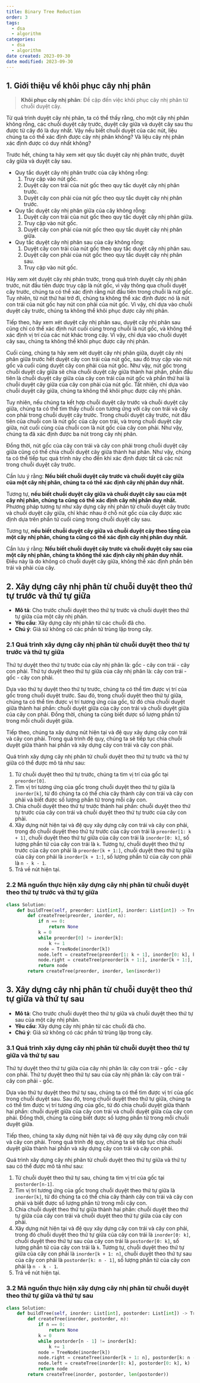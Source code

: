 ```yaml
---
title: Binary Tree Reduction
order: 3
tags:
  - dsa
  - algorithm
categories:
  - dsa
  - algorithm
date created: 2023-09-30
date modified: 2023-09-30
---
```


## 1. Giới thiệu về khôi phục cây nhị phân

> **Khôi phục cây nhị phân**: Đề cập đến việc khôi phục cây nhị phân từ chuỗi duyệt cây.

Từ quá trình duyệt cây nhị phân, ta có thể thấy rằng, cho một cây nhị phân không rỗng, các chuỗi duyệt cây trước, duyệt cây giữa và duyệt cây sau thu được từ cây đó là duy nhất. Vậy nếu biết chuỗi duyệt của các nút, liệu chúng ta có thể xác định được cây nhị phân không? Và liệu cây nhị phân xác định được có duy nhất không?

Trước hết, chúng ta hãy xem xét quy tắc duyệt cây nhị phân trước, duyệt cây giữa và duyệt cây sau.

- Quy tắc duyệt cây nhị phân trước của cây không rỗng:
  1. Truy cập vào nút gốc.
  2. Duyệt cây con trái của nút gốc theo quy tắc duyệt cây nhị phân trước.
  3. Duyệt cây con phải của nút gốc theo quy tắc duyệt cây nhị phân trước.
- Quy tắc duyệt cây nhị phân giữa của cây không rỗng:
  1. Duyệt cây con trái của nút gốc theo quy tắc duyệt cây nhị phân giữa.
  2. Truy cập vào nút gốc.
  3. Duyệt cây con phải của nút gốc theo quy tắc duyệt cây nhị phân giữa.
- Quy tắc duyệt cây nhị phân sau của cây không rỗng:
  1. Duyệt cây con trái của nút gốc theo quy tắc duyệt cây nhị phân sau.
  2. Duyệt cây con phải của nút gốc theo quy tắc duyệt cây nhị phân sau.
  3. Truy cập vào nút gốc.

Hãy xem xét duyệt cây nhị phân trước, trong quá trình duyệt cây nhị phân trước, nút đầu tiên được truy cập là nút gốc, vì vậy thông qua chuỗi duyệt cây trước, chúng ta có thể xác định rằng nút đầu tiên trong chuỗi là nút gốc. Tuy nhiên, từ nút thứ hai trở đi, chúng ta không thể xác định được nó là nút con trái của nút gốc hay nút con phải của nút gốc. Vì vậy, chỉ dựa vào chuỗi duyệt cây trước, chúng ta không thể khôi phục được cây nhị phân.

Tiếp theo, hãy xem xét duyệt cây nhị phân sau, duyệt cây nhị phân sau cũng chỉ có thể xác định nút cuối cùng trong chuỗi là nút gốc, và không thể xác định vị trí của các nút khác trong cây. Vì vậy, chỉ dựa vào chuỗi duyệt cây sau, chúng ta không thể khôi phục được cây nhị phân.

Cuối cùng, chúng ta hãy xem xét duyệt cây nhị phân giữa, duyệt cây nhị phân giữa trước hết duyệt cây con trái của nút gốc, sau đó truy cập vào nút gốc và cuối cùng duyệt cây con phải của nút gốc. Như vậy, nút gốc trong chuỗi duyệt cây giữa sẽ chia chuỗi duyệt cây giữa thành hai phần, phần đầu tiên là chuỗi duyệt cây giữa của cây con trái của nút gốc và phần thứ hai là chuỗi duyệt cây giữa của cây con phải của nút gốc. Tất nhiên, chỉ dựa vào chuỗi duyệt cây giữa, chúng ta không thể khôi phục được cây nhị phân.

Tuy nhiên, nếu chúng ta kết hợp chuỗi duyệt cây trước và chuỗi duyệt cây giữa, chúng ta có thể tìm thấy chuỗi con tương ứng với cây con trái và cây con phải trong chuỗi duyệt cây trước. Trong chuỗi duyệt cây trước, nút đầu tiên của chuỗi con là nút gốc của cây con trái, và trong chuỗi duyệt cây giữa, nút cuối cùng của chuỗi con là nút gốc của cây con phải. Như vậy, chúng ta đã xác định được ba nút trong cây nhị phân.

Đồng thời, nút gốc của cây con trái và cây con phải trong chuỗi duyệt cây giữa cũng có thể chia chuỗi duyệt cây giữa thành hai phần. Như vậy, chúng ta có thể tiếp tục quá trình này cho đến khi xác định được tất cả các nút trong chuỗi duyệt cây trước.

Cần lưu ý rằng: **Nếu biết chuỗi duyệt cây trước và chuỗi duyệt cây giữa của một cây nhị phân, chúng ta có thể xác định cây nhị phân duy nhất.**

Tương tự, **nếu biết chuỗi duyệt cây giữa và chuỗi duyệt cây sau của một cây nhị phân, chúng ta cũng có thể xác định cây nhị phân duy nhất.** Phương pháp tương tự như xây dựng cây nhị phân từ chuỗi duyệt cây trước và chuỗi duyệt cây giữa, chỉ khác nhau ở chỗ nút gốc của cây được xác định dựa trên phần tử cuối cùng trong chuỗi duyệt cây sau.

Tương tự, **nếu biết chuỗi duyệt cây giữa và chuỗi duyệt cây theo tầng của một cây nhị phân, chúng ta cũng có thể xác định cây nhị phân duy nhất.**

Cần lưu ý rằng: **Nếu biết chuỗi duyệt cây trước và chuỗi duyệt cây sau của một cây nhị phân, chúng ta không thể xác định cây nhị phân duy nhất.** Điều này là do không có chuỗi duyệt cây giữa, không thể xác định phần bên trái và phải của cây.

## 2. Xây dựng cây nhị phân từ chuỗi duyệt theo thứ tự trước và thứ tự giữa

- **Mô tả**: Cho trước chuỗi duyệt theo thứ tự trước và chuỗi duyệt theo thứ tự giữa của một cây nhị phân.
- **Yêu cầu**: Xây dựng cây nhị phân từ các chuỗi đã cho.
- **Chú ý**: Giả sử không có các phần tử trùng lặp trong cây.

### 2.1 Quá trình xây dựng cây nhị phân từ chuỗi duyệt theo thứ tự trước và thứ tự giữa

Thứ tự duyệt theo thứ tự trước của cây nhị phân là: gốc - cây con trái - cây con phải. Thứ tự duyệt theo thứ tự giữa của cây nhị phân là: cây con trái - gốc - cây con phải.

Dựa vào thứ tự duyệt theo thứ tự trước, chúng ta có thể tìm được vị trí của gốc trong chuỗi duyệt trước. Sau đó, trong chuỗi duyệt theo thứ tự giữa, chúng ta có thể tìm được vị trí tương ứng của gốc, từ đó chia chuỗi duyệt giữa thành hai phần: chuỗi duyệt giữa của cây con trái và chuỗi duyệt giữa của cây con phải. Đồng thời, chúng ta cũng biết được số lượng phần tử trong mỗi chuỗi duyệt giữa.

Tiếp theo, chúng ta xây dựng nút hiện tại và đệ quy xây dựng cây con trái và cây con phải. Trong quá trình đệ quy, chúng ta sẽ tiếp tục chia chuỗi duyệt giữa thành hai phần và xây dựng cây con trái và cây con phải.

Quá trình xây dựng cây nhị phân từ chuỗi duyệt theo thứ tự trước và thứ tự giữa có thể được mô tả như sau:

1. Từ chuỗi duyệt theo thứ tự trước, chúng ta tìm vị trí của gốc tại `preorder[0]`.
2. Tìm vị trí tương ứng của gốc trong chuỗi duyệt theo thứ tự giữa là `inorder[k]`, từ đó chúng ta có thể chia cây thành cây con trái và cây con phải và biết được số lượng phần tử trong mỗi cây con.
3. Chia chuỗi duyệt theo thứ tự trước thành hai phần: chuỗi duyệt theo thứ tự trước của cây con trái và chuỗi duyệt theo thứ tự trước của cây con phải.
4. Xây dựng nút hiện tại và đệ quy xây dựng cây con trái và cây con phải, trong đó chuỗi duyệt theo thứ tự trước của cây con trái là `preorder[1: k + 1]`, chuỗi duyệt theo thứ tự giữa của cây con trái là `inorder[0: k]`, số lượng phần tử của cây con trái là `k`. Tương tự, chuỗi duyệt theo thứ tự trước của cây con phải là `preorder[k + 1:]`, chuỗi duyệt theo thứ tự giữa của cây con phải là `inorder[k + 1:]`, số lượng phần tử của cây con phải là `n - k - 1`.
5. Trả về nút hiện tại.

### 2.2 Mã nguồn thực hiện xây dựng cây nhị phân từ chuỗi duyệt theo thứ tự trước và thứ tự giữa

```python
class Solution:
    def buildTree(self, preorder: List[int], inorder: List[int]) -> TreeNode:
        def createTree(preorder, inorder, n):
            if n == 0:
                return None
            k = 0
            while preorder[0] != inorder[k]:
                k += 1
            node = TreeNode(inorder[k])
            node.left = createTree(preorder[1: k + 1], inorder[0: k], k)
            node.right = createTree(preorder[k + 1:], inorder[k + 1:], n - k - 1)
            return node
        return createTree(preorder, inorder, len(inorder))
```

## 3. Xây dựng cây nhị phân từ chuỗi duyệt theo thứ tự giữa và thứ tự sau

- **Mô tả**: Cho trước chuỗi duyệt theo thứ tự giữa và chuỗi duyệt theo thứ tự sau của một cây nhị phân.
- **Yêu cầu**: Xây dựng cây nhị phân từ các chuỗi đã cho.
- **Chú ý**: Giả sử không có các phần tử trùng lặp trong cây.

### 3.1 Quá trình xây dựng cây nhị phân từ chuỗi duyệt theo thứ tự giữa và thứ tự sau

Thứ tự duyệt theo thứ tự giữa của cây nhị phân là: cây con trái - gốc - cây con phải. Thứ tự duyệt theo thứ tự sau của cây nhị phân là: cây con trái - cây con phải - gốc.

Dựa vào thứ tự duyệt theo thứ tự sau, chúng ta có thể tìm được vị trí của gốc trong chuỗi duyệt sau. Sau đó, trong chuỗi duyệt theo thứ tự giữa, chúng ta có thể tìm được vị trí tương ứng của gốc, từ đó chia chuỗi duyệt giữa thành hai phần: chuỗi duyệt giữa của cây con trái và chuỗi duyệt giữa của cây con phải. Đồng thời, chúng ta cũng biết được số lượng phần tử trong mỗi chuỗi duyệt giữa.

Tiếp theo, chúng ta xây dựng nút hiện tại và đệ quy xây dựng cây con trái và cây con phải. Trong quá trình đệ quy, chúng ta sẽ tiếp tục chia chuỗi duyệt giữa thành hai phần và xây dựng cây con trái và cây con phải.

Quá trình xây dựng cây nhị phân từ chuỗi duyệt theo thứ tự giữa và thứ tự sau có thể được mô tả như sau:

1. Từ chuỗi duyệt theo thứ tự sau, chúng ta tìm vị trí của gốc tại `postorder[n-1]`.
2. Tìm vị trí tương ứng của gốc trong chuỗi duyệt theo thứ tự giữa là `inorder[k]`, từ đó chúng ta có thể chia cây thành cây con trái và cây con phải và biết được số lượng phần tử trong mỗi cây con.
3. Chia chuỗi duyệt theo thứ tự giữa thành hai phần: chuỗi duyệt theo thứ tự giữa của cây con trái và chuỗi duyệt theo thứ tự giữa của cây con phải.
4. Xây dựng nút hiện tại và đệ quy xây dựng cây con trái và cây con phải, trong đó chuỗi duyệt theo thứ tự giữa của cây con trái là `inorder[0: k]`, chuỗi duyệt theo thứ tự sau của cây con trái là `postorder[0: k]`, số lượng phần tử của cây con trái là `k`. Tương tự, chuỗi duyệt theo thứ tự giữa của cây con phải là `inorder[k + 1: n]`, chuỗi duyệt theo thứ tự sau của cây con phải là `postorder[k: n - 1]`, số lượng phần tử của cây con phải là `n - k - 1`.
5. Trả về nút hiện tại.

### 3.2 Mã nguồn thực hiện xây dựng cây nhị phân từ chuỗi duyệt theo thứ tự giữa và thứ tự sau

```python
class Solution:
    def buildTree(self, inorder: List[int], postorder: List[int]) -> TreeNode:
        def createTree(inorder, postorder, n):
            if n == 0:
                return None
            k = 0
            while postorder[n - 1] != inorder[k]:
                k += 1
            node = TreeNode(inorder[k])
            node.right = createTree(inorder[k + 1: n], postorder[k: n - 1], n - k - 1)
            node.left = createTree(inorder[0: k], postorder[0: k], k)
            return node
        return createTree(inorder, postorder, len(postorder))
```
